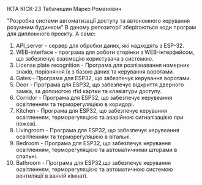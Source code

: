 ІКТА КІСК-23 Табачишин Марко Романович

"Розробка системи автоматизації доступу та автономного керування розумним будинком"
В даному репозиторії зберігаються коди програм для дипломного проекту. А саме:

1. API_server - сервер для обробки даних, які надходять з ESP-32. 
2. WEB-interface - програма для роботи сторінки з WEB-інтерфейсом, що забезпечує взаємодію користувача з системою.
3. License plate recognition - Програма для розпізнавання номерних знаків, порівняння їх з базою даних та керування воротами.
4. Gates - Програма для ESP32, що забезпечує керування воротами.
5. Door - Програма для ESP32, що забезпечує відкриття дверного замка, за допоиогою rfid картки та клавіатури доступу.
6. Corridor - Програма для ESP32, що забезпечує керувеання освітленням та терморегуляцією в коридорі.
7. Kitchen - Програма для ESP32, що забезпечує керування освітленням, терморегуляцією та аварійною сигналізацією при пожежі.
8. Livingroom - Програма для ESP32, що забезпечує керувеання освітленням та терморегуляцією в вітальні.
9. Bedroom - Програма для ESP32, що забезпечує керування освітленням, терморегуляцією та автоматичними шторами в спальні.
10. Bathroom - Програма для ESP32,що забезпечує керування освітленням, терморегуляцією та автоматичною системою вентиляції в ванній кімнаті.
